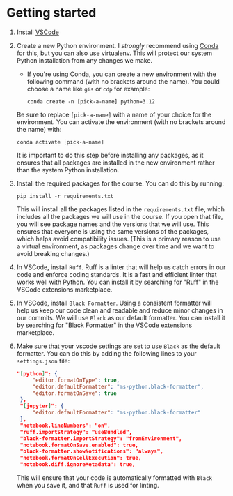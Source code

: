 # Getting started

1. Install [VSCode](https://code.visualstudio.com/)
2. Create a new Python environment. I *strongly* recommend using [Conda](https://conda.io/projects/conda/en/latest/user-guide/install/index.html) for this, but you can also use virtualenv. This will protect our system Python installation from any changes we make.
   - If you're using Conda, you can create a new environment with the following command (with no brackets around the name). You could choose a name like `gis` or `cdp` for example:
      ```
      conda create -n [pick-a-name] python=3.12
      ```
    Be sure to replace `[pick-a-name]` with a name of your choice for the environment. You can activate the environment (with no brackets around the name) with:
      ```
      conda activate [pick-a-name]
      ```
    It is important to do this step before installing any packages, as it ensures that all packages are installed in the new environment rather than the system Python installation.
3. Install the required packages for the course. You can do this by running:
   ```
   pip install -r requirements.txt
   ```
   This will install all the packages listed in the `requirements.txt` file, which includes all the packages we will use in the course. If you open that file, you will see package names and the versions that we will use. This ensures that everyone is using the same versions of the packages, which helps avoid compatibility issues. (This is a primary reason to use a virtual environment, as packages change over time and we want to avoid breaking changes.)

4. In VSCode, install `Ruff`. Ruff is a linter that will help us catch errors in our code and enforce coding standards. It is a fast and efficient linter that works well with Python. You can install it by searching for "Ruff" in the VSCode extensions marketplace.
5. In VSCode, install `Black Formatter`. Using a consistent formatter will help us keep our code clean and readable and reduce minor changes in our commits. We will use `Black` as our default formatter. You can install it by searching for "Black Formatter" in the VSCode extensions marketplace.
6. Make sure that your vscode settings are set to use `Black` as the default formatter. You can do this by adding the following lines to your `settings.json` file:
   ```json
   "[python]": {
        "editor.formatOnType": true,
        "editor.defaultFormatter": "ms-python.black-formatter",
        "editor.formatOnSave": true
    },
    "[jupyter]": {
        "editor.defaultFormatter": "ms-python.black-formatter"
    },
    "notebook.lineNumbers": "on",
    "ruff.importStrategy": "useBundled",
    "black-formatter.importStrategy": "fromEnvironment",
    "notebook.formatOnSave.enabled": true,
    "black-formatter.showNotifications": "always",
    "notebook.formatOnCellExecution": true,
    "notebook.diff.ignoreMetadata": true,
   ```
   This will ensure that your code is automatically formatted with `Black` when you save it, and that `Ruff` is used for linting.